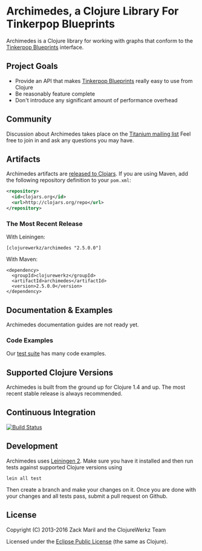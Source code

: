 # Archimedes, a Clojure Library For Tinkerpop Blueprints

Archimedes is a Clojure library for working with graphs that conform to the [Tinkerpop Blueprints](http://tinkerpop.com) interface.

## Project Goals

 * Provide an API that makes [Tinkerpop Blueprints](http://tinkerpop.com) really easy to use from Clojure
 * Be reasonably feature complete
 * Don't introduce any significant amount of performance overhead


## Community

Discussion about Archimedes takes place on the [Titanium mailing list](https://groups.google.com/forum/#!forum/clojure-titanium)
Feel free to join in and ask any questions you may have.

## Artifacts

Archimedes artifacts are
[released to Clojars](https://clojars.org/clojurewerkz/archimedes). If
you are using Maven, add the following repository definition to your
`pom.xml`:

``` xml
<repository>
  <id>clojars.org</id>
  <url>http://clojars.org/repo</url>
</repository>
```

### The Most Recent Release

With Leiningen:

    [clojurewerkz/archimedes "2.5.0.0"]


With Maven:

    <dependency>
      <groupId>clojurewerkz</groupId>
      <artifactId>archimedes</artifactId>
      <version>2.5.0.0</version>
    </dependency>

## Documentation & Examples

Archimedes documentation guides are not ready yet.

### Code Examples

Our [test suite](test/archimedes) has many code examples.

## Supported Clojure Versions

Archimedes is built from the ground up for Clojure 1.4 and up. The most recent stable release
is always recommended.


## Continuous Integration

[![Build Status](https://travis-ci.org/clojurewerkz/archimedes.svg?branch=master)](https://travis-ci.org/clojurewerkz/archimedes)

## Development

Archimedes uses
[Leiningen 2](https://github.com/technomancy/leiningen/blob/master/doc/TUTORIAL.md).
Make sure you have it installed and then run tests against supported
Clojure versions using

    lein all test

Then create a branch and make your changes on it. Once you are done
with your changes and all tests pass, submit a pull request on Github.



## License

Copyright (C) 2013-2016 Zack Maril and the ClojureWerkz Team

Licensed under the [Eclipse Public License](http://www.eclipse.org/legal/epl-v10.html) (the same as Clojure).
